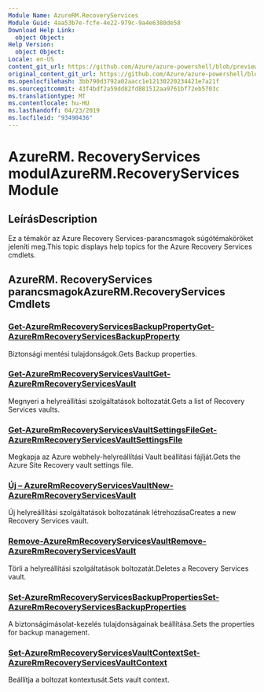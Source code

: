```yaml
---
Module Name: AzureRM.RecoveryServices
Module Guid: 4aa53b7e-fcfe-4e22-979c-9a4e6380de58
Download Help Link:
  object Object: 
Help Version:
  object Object: 
Locale: en-US
content_git_url: https://github.com/Azure/azure-powershell/blob/preview/src/ResourceManager/RecoveryServices/Commands.RecoveryServices/help/AzureRM.RecoveryServices.md
original_content_git_url: https://github.com/Azure/azure-powershell/blob/preview/src/ResourceManager/RecoveryServices/Commands.RecoveryServices/help/AzureRM.RecoveryServices.md
ms.openlocfilehash: 3bb790d3792a02aacc1e12130220234421e7a21f
ms.sourcegitcommit: 43f4bdf2a59dd82fd881512aa9761bf72eb5703c
ms.translationtype: MT
ms.contentlocale: hu-HU
ms.lasthandoff: 04/23/2019
ms.locfileid: "93490436"
---
```

# <span data-ttu-id="12a4a-101">AzureRM. RecoveryServices modul</span><span class="sxs-lookup"><span data-stu-id="12a4a-101">AzureRM.RecoveryServices Module</span></span>
## <span data-ttu-id="12a4a-102">Leírás</span><span class="sxs-lookup"><span data-stu-id="12a4a-102">Description</span></span>
<span data-ttu-id="12a4a-103">Ez a témakör az Azure Recovery Services-parancsmagok súgótémaköröket jeleníti meg.</span><span class="sxs-lookup"><span data-stu-id="12a4a-103">This topic displays help topics for the Azure Recovery Services cmdlets.</span></span>

## <span data-ttu-id="12a4a-104">AzureRM. RecoveryServices parancsmagok</span><span class="sxs-lookup"><span data-stu-id="12a4a-104">AzureRM.RecoveryServices Cmdlets</span></span>
### [<span data-ttu-id="12a4a-105">Get-AzureRmRecoveryServicesBackupProperty</span><span class="sxs-lookup"><span data-stu-id="12a4a-105">Get-AzureRmRecoveryServicesBackupProperty</span></span>](Get-AzureRmRecoveryServicesBackupProperty.md)
<span data-ttu-id="12a4a-106">Biztonsági mentési tulajdonságok.</span><span class="sxs-lookup"><span data-stu-id="12a4a-106">Gets Backup properties.</span></span>

### [<span data-ttu-id="12a4a-107">Get-AzureRmRecoveryServicesVault</span><span class="sxs-lookup"><span data-stu-id="12a4a-107">Get-AzureRmRecoveryServicesVault</span></span>](Get-AzureRmRecoveryServicesVault.md)
<span data-ttu-id="12a4a-108">Megnyeri a helyreállítási szolgáltatások boltozatát.</span><span class="sxs-lookup"><span data-stu-id="12a4a-108">Gets a list of Recovery Services vaults.</span></span>

### [<span data-ttu-id="12a4a-109">Get-AzureRmRecoveryServicesVaultSettingsFile</span><span class="sxs-lookup"><span data-stu-id="12a4a-109">Get-AzureRmRecoveryServicesVaultSettingsFile</span></span>](Get-AzureRmRecoveryServicesVaultSettingsFile.md)
<span data-ttu-id="12a4a-110">Megkapja az Azure webhely-helyreállítási Vault beállítási fájlját.</span><span class="sxs-lookup"><span data-stu-id="12a4a-110">Gets the Azure Site Recovery vault settings file.</span></span>

### [<span data-ttu-id="12a4a-111">Új – AzureRmRecoveryServicesVault</span><span class="sxs-lookup"><span data-stu-id="12a4a-111">New-AzureRmRecoveryServicesVault</span></span>](New-AzureRmRecoveryServicesVault.md)
<span data-ttu-id="12a4a-112">Új helyreállítási szolgáltatások boltozatának létrehozása</span><span class="sxs-lookup"><span data-stu-id="12a4a-112">Creates a new Recovery Services vault.</span></span>

### [<span data-ttu-id="12a4a-113">Remove-AzureRmRecoveryServicesVault</span><span class="sxs-lookup"><span data-stu-id="12a4a-113">Remove-AzureRmRecoveryServicesVault</span></span>](Remove-AzureRmRecoveryServicesVault.md)
<span data-ttu-id="12a4a-114">Törli a helyreállítási szolgáltatások boltozatát.</span><span class="sxs-lookup"><span data-stu-id="12a4a-114">Deletes a Recovery Services vault.</span></span>

### [<span data-ttu-id="12a4a-115">Set-AzureRmRecoveryServicesBackupProperties</span><span class="sxs-lookup"><span data-stu-id="12a4a-115">Set-AzureRmRecoveryServicesBackupProperties</span></span>](Set-AzureRmRecoveryServicesBackupProperties.md)
<span data-ttu-id="12a4a-116">A biztonságimásolat-kezelés tulajdonságainak beállítása.</span><span class="sxs-lookup"><span data-stu-id="12a4a-116">Sets the properties for backup management.</span></span>

### [<span data-ttu-id="12a4a-117">Set-AzureRmRecoveryServicesVaultContext</span><span class="sxs-lookup"><span data-stu-id="12a4a-117">Set-AzureRmRecoveryServicesVaultContext</span></span>](Set-AzureRmRecoveryServicesVaultContext.md)
<span data-ttu-id="12a4a-118">Beállítja a boltozat kontextusát.</span><span class="sxs-lookup"><span data-stu-id="12a4a-118">Sets vault context.</span></span>


